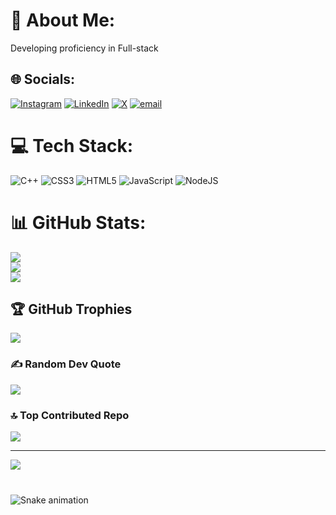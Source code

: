 # 💫 About Me:
Developing proficiency in Full-stack


## 🌐 Socials:
[![Instagram](https://img.shields.io/badge/Instagram-%23E4405F.svg?logo=Instagram&logoColor=white)](https://www.instagram.com/soumyo_o/) [![LinkedIn](https://img.shields.io/badge/LinkedIn-%230077B5.svg?logo=linkedin&logoColor=white)](https://www.linkedin.com/in/soumyojitchoudhury/) [![X](https://img.shields.io/badge/X-black.svg?logo=X&logoColor=white)](https://x.com/soumyo_o) [![email](https://img.shields.io/badge/Email-D14836?logo=gmail&logoColor=white)](mailto:soumyoocontact@gmail.com) 

# 💻 Tech Stack:
![C++](https://img.shields.io/badge/c++-%2300599C.svg?style=for-the-badge&logo=c%2B%2B&logoColor=white) ![CSS3](https://img.shields.io/badge/css3-%231572B6.svg?style=for-the-badge&logo=css3&logoColor=white) ![HTML5](https://img.shields.io/badge/html5-%23E34F26.svg?style=for-the-badge&logo=html5&logoColor=white) ![JavaScript](https://img.shields.io/badge/javascript-%23323330.svg?style=for-the-badge&logo=javascript&logoColor=%23F7DF1E) ![NodeJS](https://img.shields.io/badge/node.js-6DA55F?style=for-the-badge&logo=node.js&logoColor=white)
# 📊 GitHub Stats:
![](https://github-readme-stats.vercel.app/api?username=soumyoo&theme=dark&hide_border=false&include_all_commits=false&count_private=false)<br/>
![](https://nirzak-streak-stats.vercel.app/?user=soumyoo&theme=dark&hide_border=false)<br/>
![](https://github-readme-stats.vercel.app/api/top-langs/?username=soumyoo&theme=dark&hide_border=false&include_all_commits=false&count_private=false&layout=compact)

## 🏆 GitHub Trophies
![](https://github-profile-trophy.vercel.app/?username=soumyoo&theme=radical&no-frame=false&no-bg=true&margin-w=4)

### ✍️ Random Dev Quote
![](https://quotes-github-readme.vercel.app/api?type=horizontal&theme=radical)

### 🔝 Top Contributed Repo
![](https://github-contributor-stats.vercel.app/api?username=soumyoo&limit=5&theme=dark&combine_all_yearly_contributions=true)

---
[![](https://visitcount.itsvg.in/api?id=soumyoo&icon=0&color=0)](https://visitcount.itsvg.in)

###

<br clear="both">

<img src="https://raw.githubusercontent.com/maurodesouza/maurodesouza/output/snake.svg" alt="Snake animation" />

###